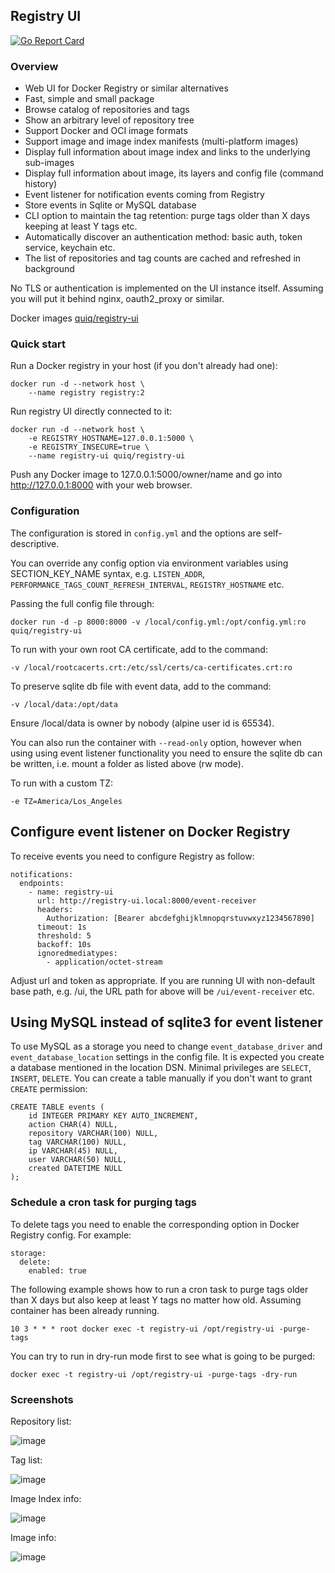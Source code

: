 ## Registry UI

[![Go Report Card](https://goreportcard.com/badge/github.com/quiq/registry-ui)](https://goreportcard.com/report/github.com/quiq/registry-ui)

### Overview

* Web UI for Docker Registry or similar alternatives
* Fast, simple and small package
* Browse catalog of repositories and tags
* Show an arbitrary level of repository tree
* Support Docker and OCI image formats
* Support image and image index manifests (multi-platform images)
* Display full information about image index and links to the underlying sub-images
* Display full information about image, its layers and config file (command history)
* Event listener for notification events coming from Registry
* Store events in Sqlite or MySQL database
* CLI option to maintain the tag retention: purge tags older than X days keeping at least Y tags etc.
* Automatically discover an authentication method: basic auth, token service, keychain etc.
* The list of repositories and tag counts are cached and refreshed in background

No TLS or authentication is implemented on the UI instance itself.
Assuming you will put it behind nginx, oauth2_proxy or similar.

Docker images [quiq/registry-ui](https://hub.docker.com/r/quiq/registry-ui/tags/)

### Quick start

Run a Docker registry in your host (if you don't already had one):

    docker run -d --network host \
        --name registry registry:2

Run registry UI directly connected to it:

    docker run -d --network host \
        -e REGISTRY_HOSTNAME=127.0.0.1:5000 \
        -e REGISTRY_INSECURE=true \
        --name registry-ui quiq/registry-ui

Push any Docker image to 127.0.0.1:5000/owner/name and go into http://127.0.0.1:8000 with
your web browser.

### Configuration

The configuration is stored in `config.yml` and the options are self-descriptive.

You can override any config option via environment variables using SECTION_KEY_NAME syntax,
e.g. `LISTEN_ADDR`, `PERFORMANCE_TAGS_COUNT_REFRESH_INTERVAL`, `REGISTRY_HOSTNAME` etc.

Passing the full config file through:

    docker run -d -p 8000:8000 -v /local/config.yml:/opt/config.yml:ro quiq/registry-ui

To run with your own root CA certificate, add to the command:

    -v /local/rootcacerts.crt:/etc/ssl/certs/ca-certificates.crt:ro

To preserve sqlite db file with event data, add to the command:

    -v /local/data:/opt/data

Ensure /local/data is owner by nobody (alpine user id is 65534).

You can also run the container with `--read-only` option, however when using using event listener functionality
you need to ensure the sqlite db can be written, i.e. mount a folder as listed above (rw mode).

To run with a custom TZ:

    -e TZ=America/Los_Angeles

## Configure event listener on Docker Registry

To receive events you need to configure Registry as follow:

    notifications:
      endpoints:
        - name: registry-ui
          url: http://registry-ui.local:8000/event-receiver
          headers:
            Authorization: [Bearer abcdefghijklmnopqrstuvwxyz1234567890]
          timeout: 1s
          threshold: 5
          backoff: 10s
          ignoredmediatypes:
            - application/octet-stream

Adjust url and token as appropriate.
If you are running UI with non-default base path, e.g. /ui, the URL path for above will be `/ui/event-receiver` etc.

## Using MySQL instead of sqlite3 for event listener

To use MySQL as a storage you need to change `event_database_driver` and `event_database_location`
settings in the config file. It is expected you create a database mentioned in the location DSN.
Minimal privileges are `SELECT`, `INSERT`, `DELETE`.
You can create a table manually if you don't want to grant `CREATE` permission:

	CREATE TABLE events (
		id INTEGER PRIMARY KEY AUTO_INCREMENT,
		action CHAR(4) NULL,
		repository VARCHAR(100) NULL,
		tag VARCHAR(100) NULL,
		ip VARCHAR(45) NULL,
		user VARCHAR(50) NULL,
		created DATETIME NULL
	);

### Schedule a cron task for purging tags

To delete tags you need to enable the corresponding option in Docker Registry config. For example:

    storage:
      delete:
        enabled: true

The following example shows how to run a cron task to purge tags older than X days but also keep
at least Y tags no matter how old. Assuming container has been already running.

    10 3 * * * root docker exec -t registry-ui /opt/registry-ui -purge-tags

You can try to run in dry-run mode first to see what is going to be purged:

    docker exec -t registry-ui /opt/registry-ui -purge-tags -dry-run

### Screenshots

Repository list:

![image](screenshots/1.png)

Tag list:

![image](screenshots/2.png)

Image Index info:

![image](screenshots/3.png)

Image info:

![image](screenshots/4.png)
